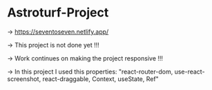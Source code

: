 # Astroturf-Project

-> https://seventoseven.netlify.app/

-> This project is not done yet !!! 

-> Work continues on making the project responsive !!!

-> In this project I used this properties: "react-router-dom, use-react-screenshot, react-draggable, Context, useState, Ref"
